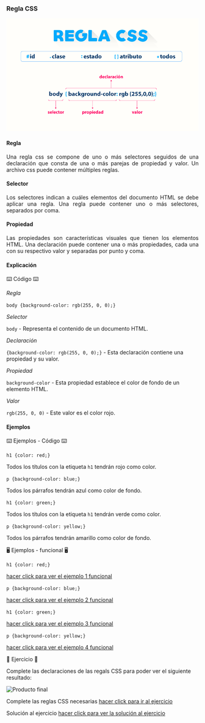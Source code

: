 ### Regla CSS ###

![Regla CSS](image.png)

#### Regla ####

<p align="justify">Una regla css se compone de uno o más selectores seguidos de una declaración que consta de una o más parejas de propiedad y valor. Un archivo css puede contener múltiples reglas.</p>

#### Selector ####

<p align="justify">Los selectores indican a cuáles elementos del documento HTML se debe aplicar una regla. Una regla puede contener uno o más selectores, separados por coma.</p>

#### Propiedad ####

<p align="justify">Las propiedades son características visuales que tienen los elementos HTML. Una declaración puede contener una o más propiedades, cada una con su respectivo valor y separadas por punto y coma.</p>

#### Explicación #####

⌨️ Código ⌨️

*Regla* 

`body {background-color: rgb(255, 0, 0);}`

*Selector*

`body` - Representa el contenido de un documento HTML.

*Declaración*

`{background-color: rgb(255, 0, 0);}` - Esta declaración contiene una propiedad y su valor.

*Propiedad*

`background-color` - Esta propiedad establece el color de fondo de un elemento HTML.

*Valor*

`rgb(255, 0, 0)` - Este valor es el color rojo.

#### Ejemplos #####

⌨️ Ejemplos - Código ⌨️

`h1 {color: red;}`

Todos los títulos con la etiqueta `h1` tendrán rojo como color.

`p {background-color: blue;}`

Todos los párrafos tendrán azul como color de fondo.

`h1 {color: green;}`

Todos los títulos con la etiqueta `h1` tendrán verde como color.

`p {background-color: yellow;}`

Todos los párrafos tendrán amarillo como color de fondo.

🖥️ Ejemplos - funcional 🖥️

`h1 {color: red;}`

[hacer click para ver el ejemplo 1 funcional](https://plnkr.co/edit/VZbQR74F8B9fi8Nw?open=lib%2Fscript.js)

`p {background-color: blue;}`

[hacer click para ver el ejemplo 2 funcional](https://plnkr.co/edit/4Y5HSD4ktP64AxPk?open=lib%2Fscript.js)

`h1 {color: green;}`

[hacer click para ver el ejemplo 3 funcional](https://plnkr.co/edit/s49hh0TAK4uqmjUX)

`p {background-color: yellow;}`

[hacer click para ver el ejemplo 4 funcional](https://plnkr.co/edit/Bjqi4QBihg17y9DZ)

🏁 Ejercicio 🏁 

Complete las declaraciones de las regals CSS para poder ver el siguiente resultado:

![Producto final](https://github.com/GustavoGBlanco/CSS/assets/1201178/4369daf3-29ab-42c2-a912-14b3c0ddf143)


Complete las reglas CSS necesarias
[hacer click para ir al ejercicio](https://plnkr.co/edit/de1goE5lMGV0UU6M)

Solución al ejercicio
[hacer click para ver la solución al ejercicio](https://plnkr.co/edit/5amRbTM5nkI8pw6P?preview)
